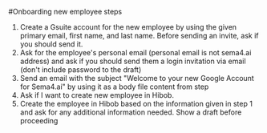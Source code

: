 #Onboarding new employee steps

1. Create a Gsuite account for the new employee by using the given primary email, first name, and last name. Before sending an invite, ask if you should send it.
2. Ask for the employee's personal email (personal email is not sema4.ai address) and ask if you should send them a login invitation via email (don't include password to the draft) 
3. Send an email with the subject "Welcome to your new Google Account for Sema4.ai" by using it as a body file content from step 
4. Ask if I want to create new employee in Hibob. 
5. Create the employee in Hibob based on the information given in step 1 and ask for any additional information needed. Show a draft before proceeding
